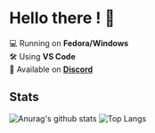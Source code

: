 # Hello there ! 👋

💻 Running on **Fedora/Windows**<br>
🛠️ Using **VS Code**<br>
💬 Available on **[Discord](http://discord.com/users/1087664832863547493)**

## Stats
![Anurag's github stats](https://github-readme-stats.vercel.app/api?username=firminsurgithub&show_icons=true&count_private=true&bg_color=ffffff,F9F9F9)
![Top Langs](https://github-readme-stats.vercel.app/api/top-langs/?username=firminsurgithub)
